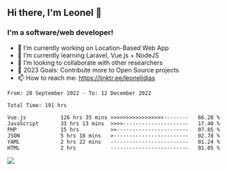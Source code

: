 ## Hi there, I'm Leonel 👋

### I'm a software/web developer!
- 🔭 I’m currently working on Location-Based Web App
- 🌱 I’m currently learning Laravel, Vue.js + NodeJS
- 👯 I’m looking to collaborate with other researchers
- 🥅 2023 Goals: Contribute more to Open Source projects
- 📫 How to reach me: https://linktr.ee/leoneljdias

<!--START_SECTION:waka-->

```text
From: 28 September 2022 - To: 12 December 2022

Total Time: 191 hrs

Vue.js           126 hrs 35 mins >>>>>>>>>>>>>>>>>--------   66.28 %
JavaScript       33 hrs 13 mins  >>>>---------------------   17.40 %
PHP              15 hrs          >>-----------------------   07.85 %
JSON             5 hrs 18 mins   >------------------------   02.78 %
YAML             2 hrs 22 mins   -------------------------   01.24 %
HTML             2 hrs           -------------------------   01.05 %
```

<!--END_SECTION:waka-->

![](https://komarev.com/ghpvc/?username=leoneljdias&color=blue&style=flat-square)
